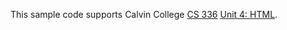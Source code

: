 This sample code supports Calvin College
[CS 336](https://cs.calvin.edu/courses/cs/336/kvlinden)
[Unit 4: HTML](https://cs.calvin.edu/courses/cs/336/kvlinden/04html/index.html).


